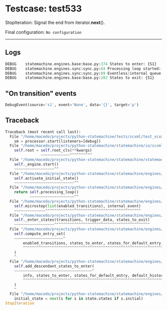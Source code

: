 # Testcase: test533

StopIteration: Signal the end from iterator.__next__().

Final configuration: `No configuration`

---

## Logs
```py
DEBUG    statemachine.engines.base:base.py:374 States to enter: {S1}
DEBUG    statemachine.engines.sync:sync.py:64 Processing loop started: s1
DEBUG    statemachine.engines.sync:sync.py:89 Eventless/internal queue: {transition  from S1 to P}
DEBUG    statemachine.engines.base:base.py:283 States to exit: {S1}

```

## "On transition" events
```py
DebugEvent(source='s1', event='None', data='{}', target='p')
```

## Traceback
```py
Traceback (most recent call last):
  File "/home/macedo/projects/python-statemachine/tests/scxml/test_scxml_cases.py", line 116, in test_scxml_usecase
    sm = processor.start(listeners=[debug])
  File "/home/macedo/projects/python-statemachine/statemachine/io/scxml/processor.py", line 126, in start
    self.root = self.root_cls(**kwargs)
                ~~~~~~~~~~~~~^^^^^^^^^^
  File "/home/macedo/projects/python-statemachine/statemachine/statemachine.py", line 101, in __init__
    self._engine.start()
    ~~~~~~~~~~~~~~~~~~^^
  File "/home/macedo/projects/python-statemachine/statemachine/engines/sync.py", line 24, in start
    self.activate_initial_state()
    ~~~~~~~~~~~~~~~~~~~~~~~~~~~^^
  File "/home/macedo/projects/python-statemachine/statemachine/engines/sync.py", line 44, in activate_initial_state
    return self.processing_loop()
           ~~~~~~~~~~~~~~~~~~~~^^
  File "/home/macedo/projects/python-statemachine/statemachine/engines/sync.py", line 91, in processing_loop
    self.microstep(list(enabled_transitions), internal_event)
    ~~~~~~~~~~~~~~^^^^^^^^^^^^^^^^^^^^^^^^^^^^^^^^^^^^^^^^^^^
  File "/home/macedo/projects/python-statemachine/statemachine/engines/base.py", line 285, in microstep
    self._enter_states(transitions, trigger_data, states_to_exit)
    ~~~~~~~~~~~~~~~~~~^^^^^^^^^^^^^^^^^^^^^^^^^^^^^^^^^^^^^^^^^^^
  File "/home/macedo/projects/python-statemachine/statemachine/engines/base.py", line 366, in _enter_states
    self.compute_entry_set(
    ~~~~~~~~~~~~~~~~~~~~~~^
        enabled_transitions, states_to_enter, states_for_default_entry, default_history_content
        ^^^^^^^^^^^^^^^^^^^^^^^^^^^^^^^^^^^^^^^^^^^^^^^^^^^^^^^^^^^^^^^^^^^^^^^^^^^^^^^^^^^^^^^
    )
    ^
  File "/home/macedo/projects/python-statemachine/statemachine/engines/base.py", line 455, in compute_entry_set
    self.add_descendant_states_to_enter(
    ~~~~~~~~~~~~~~~~~~~~~~~~~~~~~~~~~~~^
        info, states_to_enter, states_for_default_entry, default_history_content
        ^^^^^^^^^^^^^^^^^^^^^^^^^^^^^^^^^^^^^^^^^^^^^^^^^^^^^^^^^^^^^^^^^^^^^^^^
    )
    ^
  File "/home/macedo/projects/python-statemachine/statemachine/engines/base.py", line 526, in add_descendant_states_to_enter
    initial_state = next(s for s in state.states if s.initial)
StopIteration

```
